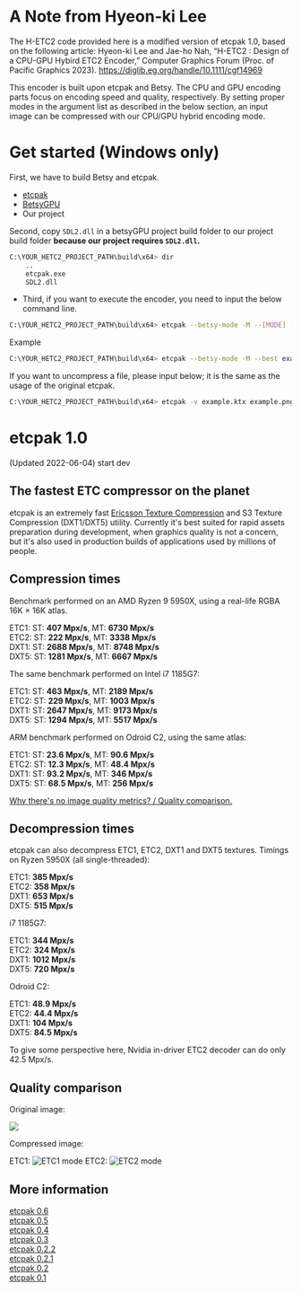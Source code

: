 # A Note from Hyeon-ki Lee  
The H-ETC2 code provided here is a modified version of etcpak 1.0, based on the following article: Hyeon-ki Lee and Jae-ho Nah, “H-ETC2 : Design of a CPU-GPU Hybird ETC2 Encoder,” Computer Graphics Forum (Proc. of Pacific Graphics 2023).
https://diglib.eg.org/handle/10.1111/cgf14969

This encoder is built upon etcpak and Betsy.
The CPU and GPU encoding parts focus on encoding speed and quality, respectively.
By setting proper modes in the argument list as described in the below section, an input image can be compressed with our CPU/GPU hybrid encoding mode.  

# Get started (Windows only)
First, we have to build Betsy and etcpak.
  - [etcpak](https://github.com/wolfpld/etcpak)
  - [BetsyGPU](https://github.com/darksylinc/betsy)
  - Our project  
  
Second, copy ```SDL2.dll``` in a betsyGPU project build folder to our project build folder **because our project requires ```SDL2.dll```.**  

```bash
C:\YOUR_HETC2_PROJECT_PATH\build\x64> dir 
    ..
    etcpak.exe
    SDL2.dll
```  
- Third, if you want to execute the encoder, you need to input the below command line.
```bash
C:\YOUR_HETC2_PROJECT_PATH\build\x64> etcpak --betsy-mode -M --[MODE] [INPUT].png [OUTPUT].ktx
```  

Example
```bash 
C:\YOUR_HETC2_PROJECT_PATH\build\x64> etcpak --betsy-mode -M --best example.png example.ktx
```

If you want to uncompress a file, please input below; it is the same as the usage of the original etcpak.
```bash
C:\YOUR_HETC2_PROJECT_PATH\build\x64> etcpak -v example.ktx example.png
```

# etcpak 1.0 #
(Updated 2022-06-04)
start dev

## The fastest ETC compressor on the planet ##

etcpak is an extremely fast [Ericsson Texture Compression](http://en.wikipedia.org/wiki/Ericsson_Texture_Compression) and S3 Texture Compression (DXT1/DXT5) utility. Currently it's best suited for rapid assets preparation during development, when graphics quality is not a concern, but it's also used in production builds of applications used by millions of people.

## Compression times ##

Benchmark performed on an AMD Ryzen 9 5950X, using a real-life RGBA 16K × 16K atlas.

ETC1: ST: **407 Mpx/s**, MT: **6730 Mpx/s**  
ETC2: ST: **222 Mpx/s**, MT: **3338 Mpx/s**  
DXT1: ST: **2688 Mpx/s**, MT: **8748 Mpx/s**  
DXT5: ST: **1281 Mpx/s**, MT: **6667 Mpx/s**

The same benchmark performed on Intel i7 1185G7:

ETC1: ST: **463 Mpx/s**, MT: **2189 Mpx/s**  
ETC2: ST: **229 Mpx/s**, MT: **1003 Mpx/s**  
DXT1: ST: **2647 Mpx/s**, MT: **9173 Mpx/s**  
DXT5: ST: **1294 Mpx/s**, MT: **5517 Mpx/s**

ARM benchmark performed on Odroid C2, using the same atlas:

ETC1: ST: **23.6 Mpx/s**, MT: **90.6 Mpx/s**  
ETC2: ST: **12.3 Mpx/s**, MT: **48.4 Mpx/s**  
DXT1: ST: **93.2 Mpx/s**, MT: **346 Mpx/s**  
DXT5: ST: **68.5 Mpx/s**, MT: **256 Mpx/s**

[Why there's no image quality metrics? / Quality comparison.](http://i.imgur.com/FxlmUOF.png)

## Decompression times ##

etcpak can also decompress ETC1, ETC2, DXT1 and DXT5 textures. Timings on Ryzen 5950X (all single-threaded):

ETC1: **385 Mpx/s**  
ETC2: **358 Mpx/s**  
DXT1: **653 Mpx/s**  
DXT5: **515 Mpx/s**

i7 1185G7:

ETC1: **344 Mpx/s**  
ETC2: **324 Mpx/s**  
DXT1: **1012 Mpx/s**  
DXT5: **720 Mpx/s**

Odroid C2:

ETC1: **48.9 Mpx/s**  
ETC2: **44.4 Mpx/s**  
DXT1: **104 Mpx/s**  
DXT5: **84.5 Mpx/s**

To give some perspective here, Nvidia in-driver ETC2 decoder can do only 42.5 Mpx/s.

## Quality comparison ##

Original image:

![](http://1.bp.blogspot.com/-kqFgRVL0uKY/UbSclN-fZdI/AAAAAAAAAxU/Fy87I8P4Yxs/s1600/kodim23.png)

Compressed image:

ETC1:
![](http://i.imgur.com/xmdht4u.png "ETC1 mode")
ETC2:
![](http://i.imgur.com/v7Dw2Yz.png "ETC2 mode")

## More information ##

[etcpak 0.6](http://zgredowo.blogspot.com/2018/07/etcpak-06.html)  
[etcpak 0.5](http://zgredowo.blogspot.com/2016/01/etcpak-05.html)  
[etcpak 0.4](http://zgredowo.blogspot.com/2016/01/etcpak-04.html)  
[etcpak 0.3](http://zgredowo.blogspot.com/2014/05/etcpak-03.html)  
[etcpak 0.2.2](http://zgredowo.blogspot.com/2014/03/etcpack-022.html)  
[etcpak 0.2.1](http://zgredowo.blogspot.com/2013/08/etcpak-021.html)   
[etcpak 0.2](http://zgredowo.blogspot.com/2013/07/etcpak-02.html)  
[etcpak 0.1](http://zgredowo.blogspot.com/2013/06/fastest-etc-compressor-on-planet.html)
